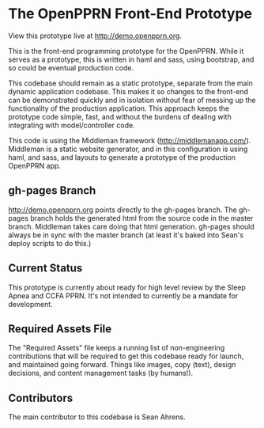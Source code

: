 The OpenPPRN Front-End Prototype
============
View this prototype live at http://demo.openpprn.org.

This is the front-end programming prototype for the OpenPPRN.
While it serves as a prototype, this is written in haml and sass, using bootstrap, and so could be eventual production code.

This codebase should remain as a static prototype, separate from the main dynamic application codebase. This makes it so changes to the front-end can be demonstrated quickly and in isolation without fear of messing up the functionality of the production application. This approach keeps the prototype code simple, fast, and without the burdens of dealing with integrating with model/controller code.

This code is using the Middleman framework (http://middlemanapp.com/). Middleman is a static website generator, and in this configuration is using haml, and sass, and layouts to generate a prototype of the production OpenPPRN app.

gh-pages Branch
---
http://demo.openpprn.org points directly to the gh-pages branch. The gh-pages branch holds the generated html from the source code in the master branch. Middleman takes care doing that html generation. gh-pages should always be in sync with the master branch (at least it's baked into Sean's deploy scripts to do this.)

Current Status
---
This prototype is currently about ready for high level review by the Sleep Apnea and CCFA PPRN. It's not intended to currently be a mandate for development.

Required Assets File
---
The "Required Assets" file keeps a running list of non-engineering contributions that will be required to get this codebase ready for launch, and maintained going forward. Things like images, copy (text), design decisions, and content management tasks (by humans!).

Contributors
---
The main contributor to this codebase is Sean Ahrens.
